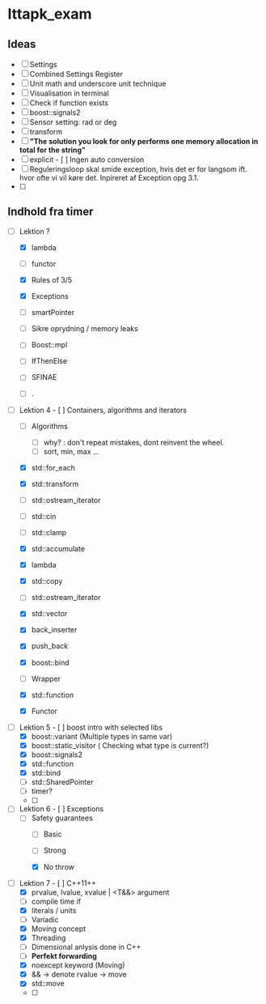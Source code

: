 ﻿# Ittapk_exam


## Ideas

- [ ] Settings
- [ ] Combined Settings Register
- [ ] Unit math and underscore unit technique
- [ ] Visualisation in terminal
- [ ] Check if function exists
- [ ] boost::signals2
- [ ] Sensor setting: rad or deg
- [ ] transform
- [ ] **"The solution you look for only performs one memory allocation in total for the string"**
- [ ] explicit - [ ] Ingen auto conversion
- [ ] Reguleringsloop skal smide exception, hvis det er for langsom ift. hvor ofte vi vil køre det. 
Inpireret af Exception opg 3.1.
- [ ] 

## Indhold fra timer
- [ ] Lektion ?
  - [X]  lambda 
  - [ ] functor
  - [X] Rules of 3/5
  - [X] Exceptions
  - [ ] smartPointer
  - [ ] Sikre oprydning / memory leaks
  - [ ] Boost::mpl
  - [ ] IfThenElse
  - [ ] SFINAE
  - [ ] .
  
  
- [ ] Lektion 4 - [ ] Containers, algorithms and iterators
  - [ ] Algorithms
    - [ ] why? : don't repeat mistakes, dont reinvent the wheel.
    - [ ] sort, min, max ...
  - [x] std::for_each
  - [x] std::transform
  - [ ] std::ostream_iterator
  - [ ] std::cin
  - [ ] std::clamp
  - [x] std::accumulate
  - [x] lambda
  - [x] std::copy
  - [ ] std::ostream_iterator
  - [x] std::vector
  - [x] back_inserter
  - [X] push_back
  - [x] boost::bind
  - [ ] Wrapper<int>
  - [X] std::function
  - [x] Functor
  

- [ ] Lektion 5 - [ ] boost intro with selected libs
  - [x] boost::variant (Multiple types in same var)
  - [x] boost::static_visitor ( Checking what type is current?)
  - [X] boost::signals2 
  - [X] std::function
  - [x] std::bind
  - [ ] std::SharedPointer 
  - [ ] timer?
  - [ ] 


- [ ] Lektion 6 - [ ] Exceptions
  - [ ] Safety guarantees
    - [ ] Basic
    - [ ] Strong
    - [X] No throw
  
  
- [ ] Lektion 7 - [ ] C++11++
  - [X] prvalue, lvalue, xvalue | <T&&> argument
  - [ ] compile time if
  - [X] literals / units
  - [ ] Variadic
  - [X] Moving concept
  - [X] Threading
  - [ ] Dimensional anlysis done in C++
  - [ ] **Perfekt forwarding**
  - [X] noexcept keyword (Moving)
  - [X] && -> denote rvalue -> move
  - [X] std::move
  - [ ] 
  
  
